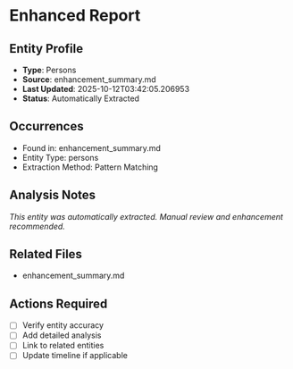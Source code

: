 # Enhanced Report

## Entity Profile
- **Type**: Persons
- **Source**: enhancement_summary.md
- **Last Updated**: 2025-10-12T03:42:05.206953
- **Status**: Automatically Extracted

## Occurrences
- Found in: enhancement_summary.md
- Entity Type: persons
- Extraction Method: Pattern Matching

## Analysis Notes
*This entity was automatically extracted. Manual review and enhancement recommended.*

## Related Files
- enhancement_summary.md

## Actions Required
- [ ] Verify entity accuracy
- [ ] Add detailed analysis
- [ ] Link to related entities
- [ ] Update timeline if applicable
